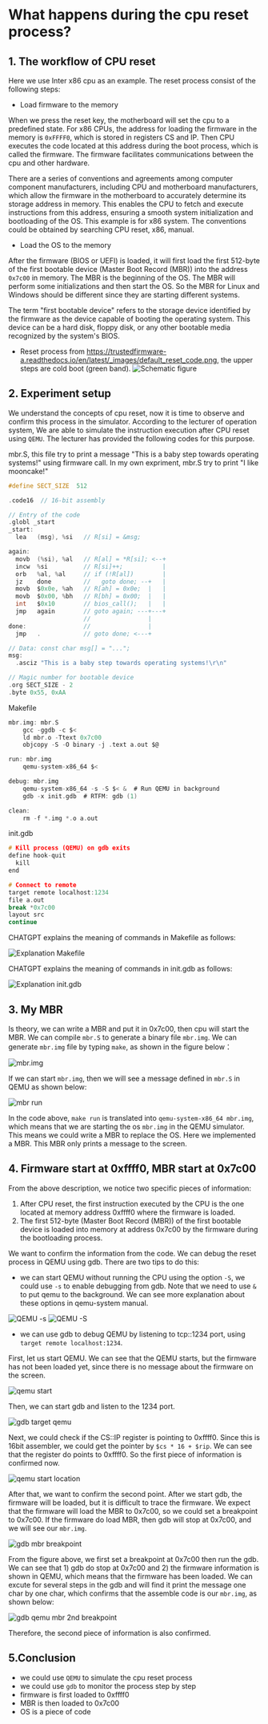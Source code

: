 # What happens during the cpu reset process?

## 1. The workflow of CPU reset

Here we use Inter x86 cpu as an example. The reset process consist of the following steps:
+ Load firmware to the memory

When we press the reset key, the motherboard will set the cpu to a predefined state. 
For x86 CPUs, the address for loading the firmware in the memory is `0xFFFF0`, which is stored in registers CS and IP. Then CPU executes the code located at this address during the boot process, which is called the firmware. The firmware facilitates communications between the cpu and other hardware. 

There are a series of conventions and agreements among computer component manufacturers, including CPU and motherboard manufacturers, which allow the firmware in the motherboard to accurately determine its storage address in memory. This enables the CPU to fetch and execute instructions from this address, ensuring a smooth system initialization and bootloading of the OS. This example is for x86 system. The conventions could be obtained by searching CPU reset, x86, manual. 

+ Load the OS to the memory

After the firmware (BIOS or UEFI) is loaded, it will first load the first 512-byte of the first bootable device (Master Boot Record (MBR)) into the address `0x7c00` in memory. The MBR is the beginning of the OS. The MBR will perform some initializations and then start the OS. So the MBR for Linux and Windows should be different since they are starting different systems. 

The term "first bootable device" refers to the storage device identified by the firmware as the device capable of booting the operating system. This device can be a hard disk, floppy disk, or any other bootable media recognized by the system's BIOS.

+ Reset process from https://trustedfirmware-a.readthedocs.io/en/latest/_images/default_reset_code.png, the upper steps are cold boot (green band).
![Schematic figure](https://trustedfirmware-a.readthedocs.io/en/latest/_images/default_reset_code.png)

## 2. Experiment setup

We understand the concepts of cpu reset, now it is time to observe and confirm this process in the simulator. According to the lecturer of operation system, We are able to simulate the instruction execution after CPU reset using `QEMU`. The lecturer has provided the following codes for this purpose.


mbr.S, this file try to print a message "This is a baby step towards operating systems!" using firmware call. In my own expriment, mbr.S try to print "I like mooncake!"
```c
#define SECT_SIZE  512

.code16  // 16-bit assembly

// Entry of the code
.globl _start
_start:
  lea   (msg), %si   // R[si] = &msg;

again:
  movb  (%si), %al   // R[al] = *R[si]; <--+
  incw  %si          // R[si]++;           |
  orb   %al, %al     // if (!R[al])        |
  jz    done         //   goto done; --+   |
  movb  $0x0e, %ah   // R[ah] = 0x0e;  |   |
  movb  $0x00, %bh   // R[bh] = 0x00;  |   |
  int   $0x10        // bios_call();   |   |
  jmp   again        // goto again; ---+---+
                     //                |
done:                //                |
  jmp   .            // goto done; <---+

// Data: const char msg[] = "...";
msg:
  .asciz "This is a baby step towards operating systems!\r\n"

// Magic number for bootable device
.org SECT_SIZE - 2
.byte 0x55, 0xAA
```

Makefile
```c
mbr.img: mbr.S
	gcc -ggdb -c $<
	ld mbr.o -Ttext 0x7c00
	objcopy -S -O binary -j .text a.out $@

run: mbr.img
	qemu-system-x86_64 $<

debug: mbr.img
	qemu-system-x86_64 -s -S $< &  # Run QEMU in background
	gdb -x init.gdb  # RTFM: gdb (1)

clean:
	rm -f *.img *.o a.out
```
init.gdb

```c
# Kill process (QEMU) on gdb exits
define hook-quit
  kill
end

# Connect to remote
target remote localhost:1234
file a.out
break *0x7c00
layout src
continue
```
CHATGPT explains the meaning of commands in Makefile as follows:

![Explanation Makefile](./img/lec3/makefile_chatgpt.png)



CHATGPT explains the meaning of commands in init.gdb as follows:

![Explanation init.gdb](./img/lec3/init_chatgpt.png)

## 3. My MBR

Is theory, we can write a MBR and put it in 0x7c00, then cpu will start the MBR. We can compile `mbr.S` to generate a binary file `mbr.img`. We can generate `mbr.img` file by typing `make`, as shown in the figure below：

![mbr.img](./img/lec3/mbr.img.png)

If we can start `mbr.img`, then we will see a message defined in `mbr.S` in QEMU as shown below:

![mbr run](./img/lec3/mbr.run.png)

In the code above, `make run` is translated into `qemu-system-x86_64 mbr.img`, which means that we are starting the os `mbr.img` in the QEMU simulator. This means we could write a MBR to replace the OS. Here we implemented a MBR. This MBR only prints a message to the screen. 

## 4. Firmware start at 0xffff0, MBR start at 0x7c00

From the above description, we notice two specific pieces of information:

1. After CPU reset, the first instruction executed by the CPU is the one located at memory address 0xffff0 where the firmware is loaded.
2. The first 512-byte (Master Boot Record (MBR)) of the first bootable device is loaded into memory at address 0x7c00 by the firmware during the bootloading process.

We want to confirm the information from the code. We can debug the reset process in QEMU using gdb. There are two tips to do this:
+ we can start QEMU without running the CPU using the option `-S`, we could use `-s` to enable debugging from gdb. Note that we need to use `&` to put qemu to the background. We can see more explanation about these options in qemu-system manual.

![QEMU -s](./img/lec3/qemu_2.png)
![QEMU -S](./img/lec3/qemu_1.png)

+ we can use gdb to debug QEMU by listening to tcp::1234 port, using `target remote localhost:1234`.

First, let us start QEMU. We can see that the QEMU starts, but the firmware has not been loaded yet, since there is no message about the firmware on the screen.

![qemu start](./img/lec3/qemu_start_s.png)

Then, we can start gdb and listen to the 1234 port. 

![gdb target qemu](./img/lec3/gdb_target_qemu.png)

Next, we could check if the CS::IP register is pointing to  0xffff0. Since this is 16bit assembler, we could get the pointer by `$cs * 16 + $rip`. We can see that the register do points to 0xffff0. So the first piece of information is confirmed now.

![qemu start location](./img/lec3/cs_ip_register.png)

After that, we want to confirm the second point. After we start gdb, the firmware will be loaded, but it is difficult to trace the firmware. We expect that the firmware will load the MBR to 0x7c00, so we could set a breakpoint to 0x7c00. If the firmware do load MBR, then gdb will stop at 0x7c00, and we will see our `mbr.img`. 

![gdb mbr breakpoint](./img/lec3/gdb_mbr_break.png)

From the figure above, we first set a breakpoint at 0x7c00 then run the gdb. We can see that 1) gdb do stop at 0x7c00 and 2) the firmware information is shown in QEMU, which means that the firmware has been loaded. We can excute for several steps in the gdb and will find it print the message one char by one char, which confirms that the assemble code is our `mbr.img`, as shown below:

![gdb qemu mbr 2nd breakpoint](./img/lec3/gdb_qemu_mbr_break2.png)

Therefore, the second piece of information is also confirmed.

## 5.Conclusion

+ we could use `QEMU` to simulate the cpu reset process
+ we could use `gdb` to monitor the process step by step
+ firmware is first loaded to 0xffff0
+ MBR is then loaded to 0x7c00
+ OS is a piece of code








